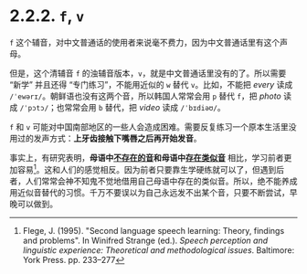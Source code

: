 # 2.2.2. `f`, `v`

`f` 这个辅音，对中文普通话的使用者来说毫不费力，因为中文普通话里有这个声母。

但是，这个清辅音 `f` 的浊辅音版本，`v`，就是中文普通话里没有的了。所以需要 “新学” 并且还得 “专门练习”，不能用近似的 `w` 替代 `v`。比如，不能把 *every* 读成 `/ˈewərɪ/`。朝鲜语也没有这两个音，所以韩国人常常会用 `p` 替代 `f`，把 *photo* 读成 `/ˈpɔtɔ/`<span class="speak-word-inline" data-audio-uk="/audios/photo-ko-kr.mp3"></span>；也常常会用 `b` 替代，把 *video* 读成 `/ˈbɪdiəʊ/`<span class="speak-word-inline" data-audio-uk="/audios/video-ko-kr.mp3"></span>。   

`f` 和 `v` 可能对中国南部地区的一些人会造成困难。需要反复练习一个原本生活里没用过的发声方式：**上牙齿接触下嘴唇之后再开始发音**。

事实上，有研究表明，**母语中<u>不存在的音</u>**和**母语中<u>存在类似音</u>** 相比，学习前者更加容易[^1]。这和人们的感觉相反。因为前者只要靠生学硬练就可以了，但遇到后者，人们常常会神不知鬼不觉地借用自己母语中存在的类似音。所以，绝不能养成用近似音替代的习惯。千万不要误以为自己永远发不出某个音，只要不断尝试，早晚可以做到。

[^1]: Flege, J. (1995). "Second language speech learning: Theory, findings and problems". In Winifred Strange (ed.). *Speech perception and linguistic experience: Theoretical and methodological issues*. Baltimore: York Press. pp. 233–277
